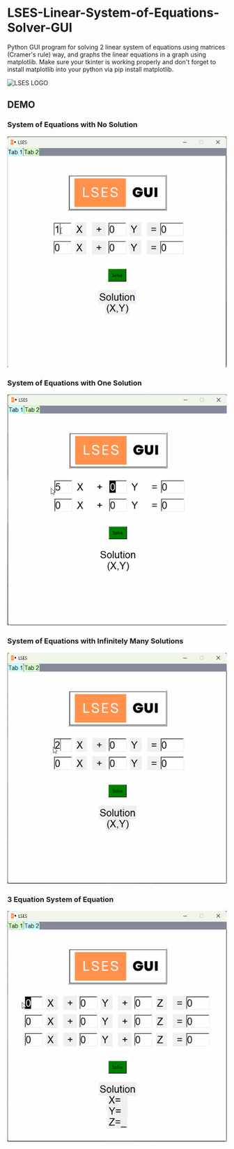 # LSES-Linear-System-of-Equations-Solver-GUI
Python GUI program for solving 2 linear system of equations using matrices (Cramer's rule) way, and graphs the linear equations in a graph using matplotlib.
Make sure your tkinter is working properly and don't forget to install matplotlib into your python via pip install matplotlib.

![LSES LOGO](https://user-images.githubusercontent.com/93460088/224707660-24b86052-c1b8-4801-b9cf-7985fd27d3d8.png)

## DEMO

### System of Equations with No Solution
![No Solution Demo](https://github.com/punyathorn/LSES-Linear-System-of-Equations-Solver-GUI/blob/main/No%20Solution%20Rewrite.gif?raw=true)

### System of Equations with One Solution
![One Solution Demo](https://github.com/punyathorn/LSES-Linear-System-of-Equations-Solver-GUI/blob/main/One%20Solution%20Example%20Rewrite.gif?raw=true)

### System of Equations with Infinitely Many Solutions
![Inf Many Solution Demo](https://github.com/punyathorn/LSES-Linear-System-of-Equations-Solver-GUI/blob/main/Inf%20Solution%20Example%20Rewrite.gif?raw=true)

### 3 Equation System of Equation
![3 equation](https://github.com/punyathorn/LSES-Linear-System-of-Equations-Solver-GUI/blob/main/3%20Variable%20Rewrite.gif?raw=true)
